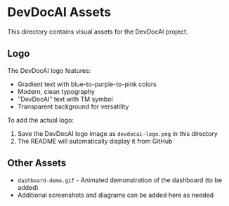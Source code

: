 # DevDocAI Assets

This directory contains visual assets for the DevDocAI project.

## Logo

The DevDocAI logo features:
- Gradient text with blue-to-purple-to-pink colors
- Modern, clean typography
- "DevDocAI" text with TM symbol
- Transparent background for versatility

To add the actual logo:
1. Save the DevDocAI logo image as `devdocai-logo.png` in this directory
2. The README will automatically display it from GitHub

## Other Assets

- `dashboard-demo.gif` - Animated demonstration of the dashboard (to be added)
- Additional screenshots and diagrams can be added here as needed
